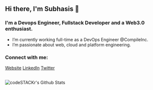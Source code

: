 ## Hi there, I'm Subhasis 👋

### I'm a Devops Engineer, Fullstack Developer and a Web3.0 enthusiast.
- I’m currently working full-time as a DevOps Engineer @CompileInc.
- I’m passionate about web, cloud and platform engineering.

### Connect with me:
[Website](https://subhasis.vercel.app)
[LinkedIn](https://linkedin.com/in/subhasis020299)
[Twitter](https://twitter.com/geram_er_chhele)

<br />

<img align="left" alt="codeSTACKr's Github Stats" src="https://github-readme-stats.vercel.app/api?username=subhasis020299&show_icons=true&hide_border=true" />
